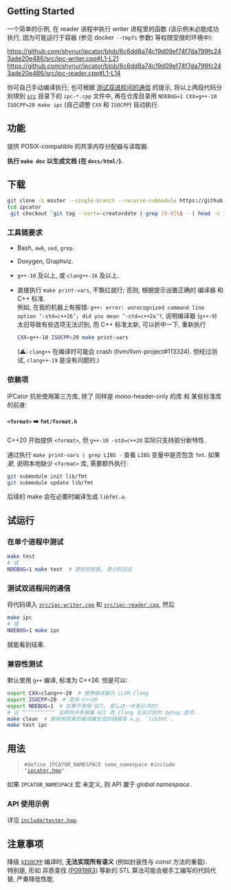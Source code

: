## Getting Started

一个简单的示例, 在 reader 进程中执行 writer 进程里的函数
(该示例未必能成功执行, 因为可能运行于容器 (参见 docker `--tmpfs` 参数) 等权限受限的环境中):

<https://github.com/shynur/ipcator/blob/6c6dd8a74c19d09ef74f7da799fc243ade20e486/src/ipc-writer.cpp#L1-L21>
<https://github.com/shynur/ipcator/blob/6c6dd8a74c19d09ef74f7da799fc243ade20e486/src/ipc-reader.cpp#L1-L14>

你可自己手动编译执行; 也可根据 [测试双进程间的通信](#测试双进程间的通信) 的提示,
将以上两段代码分别填到 [`src`](./src/) 目录下的 `ipc-*.cpp` 文件中,
再在仓库目录用 `NDEBUG=1 CXX=g++-10 ISOCPP=20 make ipc` (自己调整 `CXX` 和 `ISOCPP`) 自动执行.

## 功能

提供 POSIX-compatible 的共享内存分配器与读取器.

**执行 `make doc` 以生成文档 (在 `docs/html/`).**

## 下载

```bash
git clone -b master --single-branch --recurse-submodule https://github.com/shynur/ipcator.git
(cd ipcator
 git checkout `git tag --sort=-creatordate | grep [0-9]\$ - | head -n 1`)
```

### 工具链要求

- Bash, `awk`, `sed`, `grep`.

- Doxygen, Graphviz.

- `g++-10` 及以上, 或 `clang++-16` 及以上.

- 直接执行 `make print-vars`, 不飘红就行; 否则, 根据提示设置正确的 编译器 和 C++ 标准.  <br />
  例如, 在我的机器上有报错: `g++: error: unrecognized command line option ‘-std=c++26’; did you mean ‘-std=c++2a’?`,
  说明编译器 (`g++-9`) 太旧导致有些选项无法识别, 而 C++ 标准太新, 可以折中一下, 重新执行

  ```bash
  CXX=g++-10 ISOCPP=20 make print-vars
  ```

  (⚠: `clang++` 在编译时可能会 crash (llvm/llvm-project#113324).  但经过测试, `clang++-19` 是没有问题的.)

### 依赖项

IPCator 抗拒使用第三方库,
除了 同样是 mono-header-only 的库 和 某些标准库的前身:

#### `<format>` ➡️ `fmt/format.h`

C++20 开始提供 `<format>`, 但 `g++-10 -std=c++20` 实际只支持部分新特性.

通过执行 `make print-vars | grep LIBS -` 查看 `LIBS` 变量中是否包含 `fmt`.
如果*是*, 说明本地缺少 `<format>` 库, 需要额外执行:

```bash
git submodule init lib/fmt
git submodule update lib/fmt
```

后续的 make 会在必要时编译生成 `libfmt.a`.

## 试运行

### 在单个进程中测试

```bash
make test
# 或
NDEBUG=1 make test  # 更好的性能, 更少的日志
```

### 测试双进程间的通信

将代码填入 [`src/ipc-writer.cpp`](./src/ipc-writer.cpp)
和 [`src/ipc-reader.cpp`](./src/ipc-reader.cpp), 然后

```bash
make ipc
# 或
NDEBUG=1 make ipc
```

就能看到结果.

### 兼容性测试

默认使用 `g++` 编译, 标准为 C++26.
但是可以:

```bash
export CXX=clang++-20  # 替换编译器为 LLVM Clang
export ISOCPP=20  # 使用 C++20
export NDEBUG=1  # 如果不使用 GCC, 那么这一步是必须的!
# 这 ^^^^^^^^^^^ 会排除许多独属 GCC 而 Clang 无法识别的 debug 选项.
make clean  # 删除用原来的编译器生成的链接库 e.g. `libfmt`.
make test ipc
```

## 用法

> <code>#define IPCATOR_NAMESPACE some_namespace
> #include "<a href="./include/ipcator.hpp">ipcator.hpp</a>"</code>

如果 `IPCATOR_NAMESPACE` 宏 未定义, 则 API 置于 *global namespace*.

### API 使用示例

详见 [`include/tester.hpp`](./include/tester.hpp).

## 注意事项

降级 [`$ISOCPP`](###### "-std=c++$ISOCPP") 编译时, **无法实现所有语义** (例如封装性与 *const* 方法的重载).  <br />
特别是, 形如 异质查找 ([P0919R3](https://www.open-std.org/jtc1/sc22/wg21/docs/papers/2018/p0919r3.html)) 等新的 STL 算法可能会被手工编写的代码代替, 严重降低性能.

